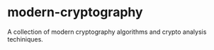 # modern-cryptography
A collection of modern cryptography algorithms and crypto analysis techiniques.
